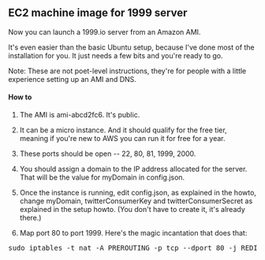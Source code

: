 ## EC2 machine image for 1999 server

Now you can launch a 1999.io server from an Amazon AMI. 

It's even easier than the basic Ubuntu setup, because I've done most of the installation for you. It just needs a few bits and you're ready to go.

Note: These are not poet-level instructions, they're for people with a little experience setting up an AMI and DNS. 

#### How to

1. The AMI is ami-abcd2fc6. It's public. 

2. It can be a micro instance. And it should qualify for the free tier, meaning if you're new to AWS you can run it for free for a year.

3. These ports should be open -- 22, 80, 81, 1999, 2000.

4. You should assign a domain to the IP address allocated for the server. That will be the value for myDomain in config.json.

5. Once the instance is running, edit config.json, as explained in the howto, change myDomain, twitterConsumerKey and twitterConsumerSecret as explained in the setup howto. (You don't have to create it, it's already there.)

5. Map port 80 to port 1999. Here's the magic incantation that does that: 

<pre>sudo iptables -t nat -A PREROUTING -p tcp --dport 80 -j REDIRECT --to-port 1999</pre>

